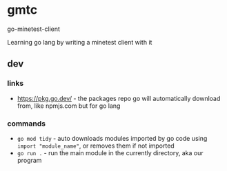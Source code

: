 # gmtc
go-minetest-client

Learning go lang by writing a minetest client with it

## dev
### links
- https://pkg.go.dev/ - the packages repo go will automatically download from, like npmjs.com but for go lang

### commands
- `go mod tidy` - auto downloads modules imported by go code using `import "module_name"`, or removes them if not imported
- `go run .` - run the main module in the currently directory, aka our program

